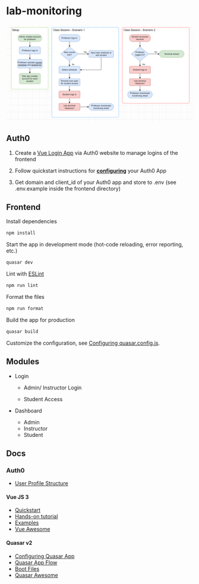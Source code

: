 # lab-monitoring

![process](public/process.png)



## Auth0

1. Create a [Vue Login App](https://auth0.com/docs/quickstart/spa/vuejs) via Auth0 website to manage logins of the frontend

2. Follow quickstart instructions for [**configuring**](https://auth0.com/docs/quickstart/spa/vuejs#configure-auth0) your Auth0 App
3. Get domain and client_id of your Auth0 app and store to .env (see .env.example inside the frontend directory)



## Frontend

Install dependencies
```sh
npm install
```

Start the app in development mode (hot-code reloading, error reporting, etc.)
```sh
quasar dev
```

Lint with [ESLint](https://eslint.org/)
```sh
npm run lint
```

Format the files

```sh
npm run format
```

Build the app for production

```sh
quasar build
```

Customize the configuration, see [Configuring quasar.config.js](https://v2.quasar.dev/quasar-cli-vite/quasar-config-js).



## Modules

- Login

  - Admin/ Instructor Login

  - Student Access

- Dashboard

  - Admin
  - Instructor
  - Student



## Docs

### Auth0

- [User Profile Structure](https://auth0.com/docs/manage-users/user-accounts/user-profiles/user-profile-structure)

#### Vue JS 3

- [Quickstart](https://vuejs.org/guide/quick-start.html#with-build-tools)
- [Hands-on tutorial](https://vuejs.org/tutorial/#step-1)
- [Examples](https://vuejs.org/examples/#handling-input)
- [Vue Awesome](https://github.com/vuejs/awesome-vue)

#### Quasar v2
- [Configuring Quasar App](https://quasar.dev/quasar-cli-webpack/quasar-config-js)
- [Quasar App Flow](https://quasar.dev/quasar-cli-webpack/boot-files#quasar-app-flow)
- [Boot Files](https://quasar.dev/quasar-cli-webpack/boot-files#usage-of-boot-files)
- [Quasar Awesome](https://github.com/quasarframework/quasar-awesome)

